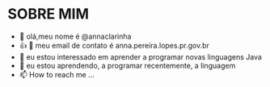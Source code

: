 # SOBRE MIM
- 👋 olá,meu nome é @annaclarinha
- :+1: 👀 meu email de contato é anna.pereira.lopes.pr.gov.br
- 🌱 eu estou interessado em aprender a programar novas linguagens Java
- 💞️ eu estou aprendendo, a programar recentemente, a linguagem 
- 📫 How to reach me ...

<!---
annaclarinha/annaclarinha is a ✨ special ✨ repository because its `README.md` (this file) appears on your GitHub profile.
You can click the Preview link to take a look at your changes.
--->

